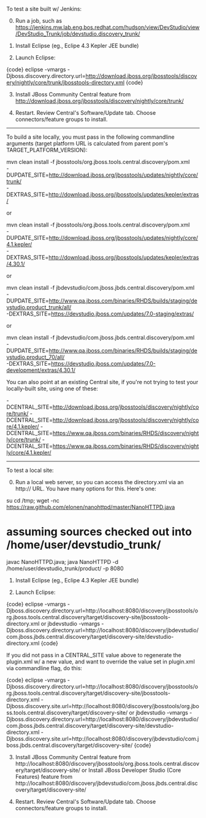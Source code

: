 To test a site built w/ Jenkins:

0. Run a job, such as https://jenkins.mw.lab.eng.bos.redhat.com/hudson/view/DevStudio/view/DevStudio_Trunk/job/devstudio.discovery_trunk/

1. Install Eclipse (eg., Eclipe 4.3 Kepler JEE bundle)

2. Launch Eclipse:

{code}
  eclipse -vmargs -Djboss.discovery.directory.url=http://download.jboss.org/jbosstools/discovery/nightly/core/trunk/jbosstools-directory.xml
{code}

3. Install JBoss Community Central feature from   http://download.jboss.org/jbosstools/discovery/nightly/core/trunk/

4. Restart. Review Central's Software/Update tab. Choose connectors/feature groups to install.

--------------------------------


To build a site locally, you must pass in the following commandline arguments (target platform URL is calculated from parent pom's TARGET_PLATFORM_VERSION):

mvn clean install -f jbosstools/org.jboss.tools.central.discovery/pom.xml \
-DUPDATE_SITE=http://download.jboss.org/jbosstools/updates/nightly/core/trunk/ \
-DEXTRAS_SITE=http://download.jboss.org/jbosstools/updates/kepler/extras/

or

mvn clean install -f jbosstools/org.jboss.tools.central.discovery/pom.xml \
-DUPDATE_SITE=http://download.jboss.org/jbosstools/updates/nightly/core/4.1.kepler/ \
-DEXTRAS_SITE=http://download.jboss.org/jbosstools/updates/kepler/extras/4.30.1/

or

mvn clean install -f jbdevstudio/com.jboss.jbds.central.discovery/pom.xml \
-DUPDATE_SITE=http://www.qa.jboss.com/binaries/RHDS/builds/staging/devstudio.product_trunk/all/ \
-DEXTRAS_SITE=https://devstudio.jboss.com/updates/7.0-staging/extras/

or

mvn clean install -f jbdevstudio/com.jboss.jbds.central.discovery/pom.xml \
-DUPDATE_SITE=http://www.qa.jboss.com/binaries/RHDS/builds/staging/devstudio.product_70/all/ \
-DEXTRAS_SITE=https://devstudio.jboss.com/updates/7.0-development/extras/4.30.1/

You can also point at an existing Central site, if you're not trying to test your locally-built site, using one of these:

-DCENTRAL_SITE=http://download.jboss.org/jbosstools/discovery/nightly/core/trunk/
-DCENTRAL_SITE=http://download.jboss.org/jbosstools/discovery/nightly/core/4.1.kepler/
-DCENTRAL_SITE=https://www.qa.jboss.com/binaries/RHDS/discovery/nightly/core/trunk/
-DCENTRAL_SITE=https://www.qa.jboss.com/binaries/RHDS/discovery/nightly/core/4.1.kepler/

--------------------------------


To test a local site:

0. Run a local web server, so you can access the directory.xml via an http:// URL. You have many options for this. Here's one:

  su
  cd /tmp; wget -nc https://raw.github.com/elonen/nanohttpd/master/NanoHTTPD.java
  # assuming sources checked out into /home/user/devstudio_trunk/
  javac NanoHTTPD.java; java NanoHTTPD -d /home/user/devstudio_trunk/product/ -p 8080

1. Install Eclipse (eg., Eclipe 4.3 Kepler JEE bundle)

2. Launch Eclipse:

{code}
  eclipse     -vmargs -Djboss.discovery.directory.url=http://localhost:8080/discovery/jbosstools/org.jboss.tools.central.discovery/target/discovery-site/jbosstools-directory.xml
    or
  jbdevstudio -vmargs -Djboss.discovery.directory.url=http://localhost:8080/discovery/jbdevstudio/com.jboss.jbds.central.discovery/target/discovery-site/devstudio-directory.xml
{code}

If you did not pass in a CENTRAL_SITE value above to regenerate the plugin.xml w/ a new value, and want to override the value set in plugin.xml via commandline flag, do this:

{code}
  eclipse     -vmargs -Djboss.discovery.directory.url=http://localhost:8080/discovery/jbosstools/org.jboss.tools.central.discovery/target/discovery-site/jbosstools-directory.xml -Djboss.discovery.site.url=http://localhost:8080/discovery/jbosstools/org.jboss.tools.central.discovery/target/discovery-site/
    or
  jbdevstudio -vmargs -Djboss.discovery.directory.url=http://localhost:8080/discovery/jbdevstudio/com.jboss.jbds.central.discovery/target/discovery-site/devstudio-directory.xml -Djboss.discovery.site.url=http://localhost:8080/discovery/jbdevstudio/com.jboss.jbds.central.discovery/target/discovery-site/
{code}

3. Install JBoss Community Central feature from                http://localhost:8080/discovery/jbosstools/org.jboss.tools.central.discovery/target/discovery-site/
    or
   Install JBoss Developer Studio (Core Features) feature from http://localhost:8080/discovery/jbdevstudio/com.jboss.jbds.central.discovery/target/discovery-site/

4. Restart. Review Central's Software/Update tab. Choose connectors/feature groups to install.
